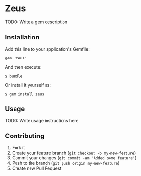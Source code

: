 # Zeus

TODO: Write a gem description

## Installation

Add this line to your application's Gemfile:

    gem 'zeus'

And then execute:

    $ bundle

Or install it yourself as:

    $ gem install zeus

## Usage

TODO: Write usage instructions here

## Contributing

1. Fork it
2. Create your feature branch (`git checkout -b my-new-feature`)
3. Commit your changes (`git commit -am 'Added some feature'`)
4. Push to the branch (`git push origin my-new-feature`)
5. Create new Pull Request
